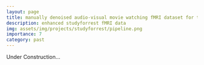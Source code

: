 ```yaml
---
layout: page
title: manually denoised audio-visual movie watching fMRI dataset for the studyforrest project
description: enhanced studyforrest fMRI data
img: assets/img/projects/studyforrest/pipeline.png
importance: 7
category: past
---
```


Under Construction...